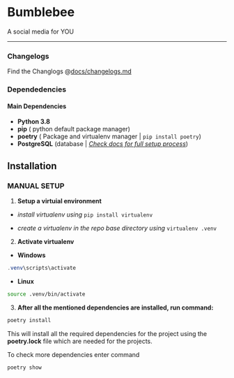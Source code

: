 # Bumblebee

A social media for YOU

---

### Changelogs

Find the Changlogs @[docs/changelogs.md](docs/changelogs.md)

### Dependedencies

#### **Main Dependencies**

*   **Python 3.8**
*   **pip** ( python default package manager)
*   **poetry** ( Package and virtualenv manager | `pip install poetry`)
*   **PostgreSQL** (database | *[Check docs for full setup process](docs/database_setup.md)*)

## Installation

### **MANUAL SETUP**

1. **Setup a virtuial environment**

* *install virtualenv using* `pip install virtualenv`

* *create a virtualenv in the repo base directory using*  `virtualenv .venv`

2. **Activate virtualenv**
* **Windows** 

``` powershell
.venv\scripts\activate
```

* **Linux**

``` BASH
source .venv/bin/activate
```

3. **After all the mentioned dependencies are installed, run command:**

``` python
poetry install
```

This will install all the required dependencies for the project using the **poetry.lock** file which are needed for the projects.  
  
To check more dependencies enter command 

``` python
poetry show
```
